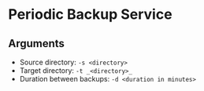 # Periodic Backup Service

## Arguments
* Source directory: ```-s <directory>```
* Target directory: ```-t _<directory>_```
* Duration between backups: ```-d <duration in minutes>```
